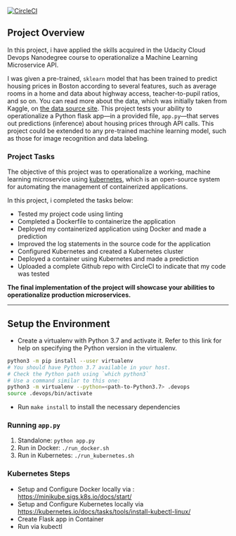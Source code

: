 [![CircleCI](https://dl.circleci.com/status-badge/img/gh/CHEEDEE/udacity-machinelearning-project/tree/main.svg?style=svg)](https://dl.circleci.com/status-badge/redirect/gh/CHEEDEE/udacity-machinelearning-project/tree/main)

## Project Overview

In this project, i have applied the skills acquired in the Udacity Cloud Devops Nanodegree course to operationalize a Machine Learning Microservice API. 

I was given a pre-trained, `sklearn` model that has been trained to predict housing prices in Boston according to several features, such as average rooms in a home and data about highway access, teacher-to-pupil ratios, and so on. You can read more about the data, which was initially taken from Kaggle, on [the data source site](https://www.kaggle.com/c/boston-housing). This project tests your ability to operationalize a Python flask app—in a provided file, `app.py`—that serves out predictions (inference) about housing prices through API calls. This project could be extended to any pre-trained machine learning model, such as those for image recognition and data labeling.

### Project Tasks

The objective of this project was to operationalize a working, machine learning microservice using [kubernetes](https://kubernetes.io/), which is an open-source system for automating the management of containerized applications. 

In this project, i completed the tasks below:
* Tested my project code using linting
* Completed a Dockerfile to containerize the application
* Deployed my containerized application using Docker and made a prediction
* Improved the log statements in the source code for the application
* Configured Kubernetes and created a Kubernetes cluster
* Deployed a container using Kubernetes and made a prediction
* Uploaded a complete Github repo with CircleCI to indicate that my code was tested


**The final implementation of the project will showcase your abilities to operationalize production microservices.**

---

## Setup the Environment

* Create a virtualenv with Python 3.7 and activate it. Refer to this link for help on specifying the Python version in the virtualenv. 
```bash
python3 -m pip install --user virtualenv
# You should have Python 3.7 available in your host. 
# Check the Python path using `which python3`
# Use a command similar to this one:
python3 -m virtualenv --python=<path-to-Python3.7> .devops
source .devops/bin/activate
```
* Run `make install` to install the necessary dependencies

### Running `app.py`

1. Standalone:  `python app.py`
2. Run in Docker:  `./run_docker.sh`
3. Run in Kubernetes:  `./run_kubernetes.sh`

### Kubernetes Steps

* Setup and Configure Docker locally via : https://minikube.sigs.k8s.io/docs/start/
* Setup and Configure Kubernetes locally via https://kubernetes.io/docs/tasks/tools/install-kubectl-linux/
* Create Flask app in Container
* Run via kubectl



